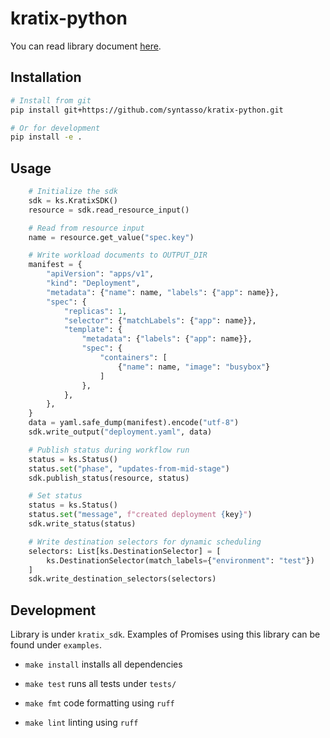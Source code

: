 # kratix-python

You can read library document [here](https://syntasso.github.io/kratix-python).

## Installation

```bash
# Install from git
pip install git+https://github.com/syntasso/kratix-python.git

# Or for development
pip install -e .
```

## Usage

```python
    # Initialize the sdk
    sdk = ks.KratixSDK()
    resource = sdk.read_resource_input()

    # Read from resource input
    name = resource.get_value("spec.key")

    # Write workload documents to OUTPUT_DIR
    manifest = {
        "apiVersion": "apps/v1",
        "kind": "Deployment",
        "metadata": {"name": name, "labels": {"app": name}},
        "spec": {
            "replicas": 1,
            "selector": {"matchLabels": {"app": name}},
            "template": {
                "metadata": {"labels": {"app": name}},
                "spec": {
                    "containers": [
                        {"name": name, "image": "busybox"}
                    ]
                },
            },
        },
    }
    data = yaml.safe_dump(manifest).encode("utf-8")
    sdk.write_output("deployment.yaml", data)

    # Publish status during workflow run
    status = ks.Status()
    status.set("phase", "updates-from-mid-stage")
    sdk.publish_status(resource, status)

    # Set status
    status = ks.Status()
    status.set("message", f"created deployment {key}")
    sdk.write_status(status)

    # Write destination selectors for dynamic scheduling
    selectors: List[ks.DestinationSelector] = [
        ks.DestinationSelector(match_labels={"environment": "test"})
    ]
    sdk.write_destination_selectors(selectors)

```

## Development

Library is under `kratix_sdk`. Examples of Promises using this library can be found under `examples`.

* `make install` installs all dependencies

* `make test` runs all tests under `tests/`

* `make fmt` code formatting using `ruff`

* `make lint` linting using `ruff`
